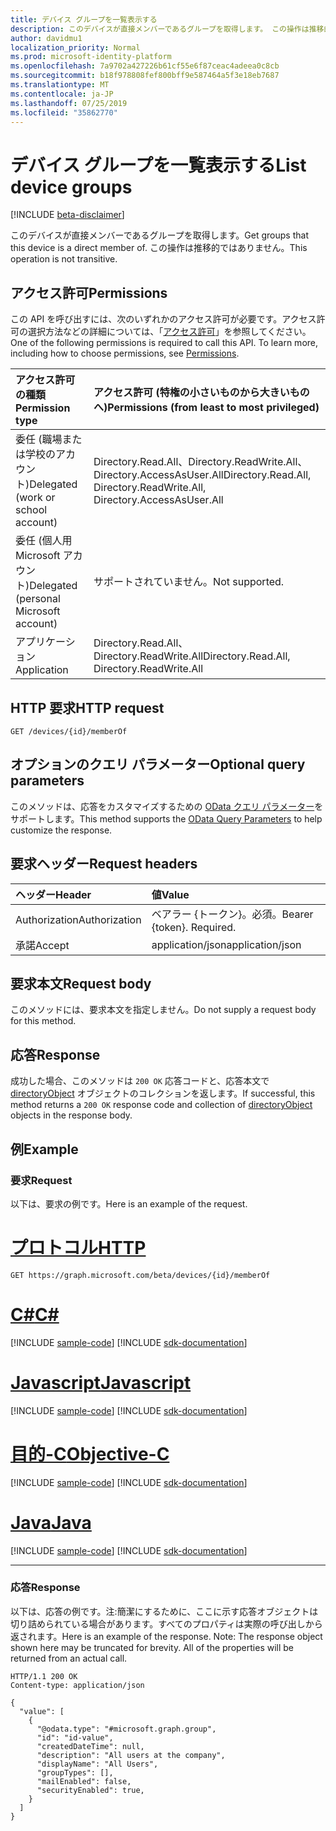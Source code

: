 ```yaml
---
title: デバイス グループを一覧表示する
description: このデバイスが直接メンバーであるグループを取得します。 この操作は推移的ではありません。
author: davidmu1
localization_priority: Normal
ms.prod: microsoft-identity-platform
ms.openlocfilehash: 7a9702a427226b61cf55e6f87ceac4adeea0c8cb
ms.sourcegitcommit: b18f978808fef800bff9e587464a5f3e18eb7687
ms.translationtype: MT
ms.contentlocale: ja-JP
ms.lasthandoff: 07/25/2019
ms.locfileid: "35862770"
---
```

# <a name="list-device-groups"></a><span data-ttu-id="3d0b7-104">デバイス グループを一覧表示する</span><span class="sxs-lookup"><span data-stu-id="3d0b7-104">List device groups</span></span>

[!INCLUDE [beta-disclaimer](../../includes/beta-disclaimer.md)]

<span data-ttu-id="3d0b7-105">このデバイスが直接メンバーであるグループを取得します。</span><span class="sxs-lookup"><span data-stu-id="3d0b7-105">Get groups that this device is a direct member of.</span></span> <span data-ttu-id="3d0b7-106">この操作は推移的ではありません。</span><span class="sxs-lookup"><span data-stu-id="3d0b7-106">This operation is not transitive.</span></span>

## <a name="permissions"></a><span data-ttu-id="3d0b7-107">アクセス許可</span><span class="sxs-lookup"><span data-stu-id="3d0b7-107">Permissions</span></span>

<span data-ttu-id="3d0b7-p103">この API を呼び出すには、次のいずれかのアクセス許可が必要です。アクセス許可の選択方法などの詳細については、「[アクセス許可](/graph/permissions-reference)」を参照してください。</span><span class="sxs-lookup"><span data-stu-id="3d0b7-p103">One of the following permissions is required to call this API. To learn more, including how to choose permissions, see [Permissions](/graph/permissions-reference).</span></span>

|<span data-ttu-id="3d0b7-110">アクセス許可の種類</span><span class="sxs-lookup"><span data-stu-id="3d0b7-110">Permission type</span></span>      | <span data-ttu-id="3d0b7-111">アクセス許可 (特権の小さいものから大きいものへ)</span><span class="sxs-lookup"><span data-stu-id="3d0b7-111">Permissions (from least to most privileged)</span></span>              |
|:--------------------|:---------------------------------------------------------|
|<span data-ttu-id="3d0b7-112">委任 (職場または学校のアカウント)</span><span class="sxs-lookup"><span data-stu-id="3d0b7-112">Delegated (work or school account)</span></span> | <span data-ttu-id="3d0b7-113">Directory.Read.All、Directory.ReadWrite.All、Directory.AccessAsUser.All</span><span class="sxs-lookup"><span data-stu-id="3d0b7-113">Directory.Read.All, Directory.ReadWrite.All, Directory.AccessAsUser.All</span></span>    |
|<span data-ttu-id="3d0b7-114">委任 (個人用 Microsoft アカウント)</span><span class="sxs-lookup"><span data-stu-id="3d0b7-114">Delegated (personal Microsoft account)</span></span> | <span data-ttu-id="3d0b7-115">サポートされていません。</span><span class="sxs-lookup"><span data-stu-id="3d0b7-115">Not supported.</span></span>    |
|<span data-ttu-id="3d0b7-116">アプリケーション</span><span class="sxs-lookup"><span data-stu-id="3d0b7-116">Application</span></span> | <span data-ttu-id="3d0b7-117">Directory.Read.All、Directory.ReadWrite.All</span><span class="sxs-lookup"><span data-stu-id="3d0b7-117">Directory.Read.All, Directory.ReadWrite.All</span></span> |

## <a name="http-request"></a><span data-ttu-id="3d0b7-118">HTTP 要求</span><span class="sxs-lookup"><span data-stu-id="3d0b7-118">HTTP request</span></span>
<!-- { "blockType": "ignored" } -->
```http
GET /devices/{id}/memberOf
```
## <a name="optional-query-parameters"></a><span data-ttu-id="3d0b7-119">オプションのクエリ パラメーター</span><span class="sxs-lookup"><span data-stu-id="3d0b7-119">Optional query parameters</span></span>
<span data-ttu-id="3d0b7-120">このメソッドは、応答をカスタマイズするための [OData クエリ パラメーター](/graph/query_parameters)をサポートします。</span><span class="sxs-lookup"><span data-stu-id="3d0b7-120">This method supports the [OData Query Parameters](/graph/query_parameters) to help customize the response.</span></span>
## <a name="request-headers"></a><span data-ttu-id="3d0b7-121">要求ヘッダー</span><span class="sxs-lookup"><span data-stu-id="3d0b7-121">Request headers</span></span>
| <span data-ttu-id="3d0b7-122">ヘッダー</span><span class="sxs-lookup"><span data-stu-id="3d0b7-122">Header</span></span>       | <span data-ttu-id="3d0b7-123">値</span><span class="sxs-lookup"><span data-stu-id="3d0b7-123">Value</span></span> |
|:---------------|:--------|
| <span data-ttu-id="3d0b7-124">Authorization</span><span class="sxs-lookup"><span data-stu-id="3d0b7-124">Authorization</span></span>  | <span data-ttu-id="3d0b7-p104">ベアラー {トークン}。必須。</span><span class="sxs-lookup"><span data-stu-id="3d0b7-p104">Bearer {token}. Required.</span></span>  |
| <span data-ttu-id="3d0b7-127">承諾</span><span class="sxs-lookup"><span data-stu-id="3d0b7-127">Accept</span></span>  | <span data-ttu-id="3d0b7-128">application/json</span><span class="sxs-lookup"><span data-stu-id="3d0b7-128">application/json</span></span>|

## <a name="request-body"></a><span data-ttu-id="3d0b7-129">要求本文</span><span class="sxs-lookup"><span data-stu-id="3d0b7-129">Request body</span></span>
<span data-ttu-id="3d0b7-130">このメソッドには、要求本文を指定しません。</span><span class="sxs-lookup"><span data-stu-id="3d0b7-130">Do not supply a request body for this method.</span></span>

## <a name="response"></a><span data-ttu-id="3d0b7-131">応答</span><span class="sxs-lookup"><span data-stu-id="3d0b7-131">Response</span></span>

<span data-ttu-id="3d0b7-132">成功した場合、このメソッドは `200 OK` 応答コードと、応答本文で [directoryObject](../resources/directoryobject.md) オブジェクトのコレクションを返します。</span><span class="sxs-lookup"><span data-stu-id="3d0b7-132">If successful, this method returns a `200 OK` response code and collection of [directoryObject](../resources/directoryobject.md) objects in the response body.</span></span>

## <a name="example"></a><span data-ttu-id="3d0b7-133">例</span><span class="sxs-lookup"><span data-stu-id="3d0b7-133">Example</span></span>

### <a name="request"></a><span data-ttu-id="3d0b7-134">要求</span><span class="sxs-lookup"><span data-stu-id="3d0b7-134">Request</span></span>

<span data-ttu-id="3d0b7-135">以下は、要求の例です。</span><span class="sxs-lookup"><span data-stu-id="3d0b7-135">Here is an example of the request.</span></span>

# <a name="httptabhttp"></a>[<span data-ttu-id="3d0b7-136">プロトコル</span><span class="sxs-lookup"><span data-stu-id="3d0b7-136">HTTP</span></span>](#tab/http)
<!-- {
  "blockType": "request",
  "name": "get_device_memberof"
}-->
```http
GET https://graph.microsoft.com/beta/devices/{id}/memberOf
```
# <a name="ctabcsharp"></a>[<span data-ttu-id="3d0b7-137">C#</span><span class="sxs-lookup"><span data-stu-id="3d0b7-137">C#</span></span>](#tab/csharp)
[!INCLUDE [sample-code](../includes/snippets/csharp/get-device-memberof-csharp-snippets.md)]
[!INCLUDE [sdk-documentation](../includes/snippets/snippets-sdk-documentation-link.md)]

# <a name="javascripttabjavascript"></a>[<span data-ttu-id="3d0b7-138">Javascript</span><span class="sxs-lookup"><span data-stu-id="3d0b7-138">Javascript</span></span>](#tab/javascript)
[!INCLUDE [sample-code](../includes/snippets/javascript/get-device-memberof-javascript-snippets.md)]
[!INCLUDE [sdk-documentation](../includes/snippets/snippets-sdk-documentation-link.md)]

# <a name="objective-ctabobjc"></a>[<span data-ttu-id="3d0b7-139">目的-C</span><span class="sxs-lookup"><span data-stu-id="3d0b7-139">Objective-C</span></span>](#tab/objc)
[!INCLUDE [sample-code](../includes/snippets/objc/get-device-memberof-objc-snippets.md)]
[!INCLUDE [sdk-documentation](../includes/snippets/snippets-sdk-documentation-link.md)]

# <a name="javatabjava"></a>[<span data-ttu-id="3d0b7-140">Java</span><span class="sxs-lookup"><span data-stu-id="3d0b7-140">Java</span></span>](#tab/java)
[!INCLUDE [sample-code](../includes/snippets/java/get-device-memberof-java-snippets.md)]
[!INCLUDE [sdk-documentation](../includes/snippets/snippets-sdk-documentation-link.md)]

---


### <a name="response"></a><span data-ttu-id="3d0b7-141">応答</span><span class="sxs-lookup"><span data-stu-id="3d0b7-141">Response</span></span>
<span data-ttu-id="3d0b7-p105">以下は、応答の例です。注:簡潔にするために、ここに示す応答オブジェクトは切り詰められている場合があります。すべてのプロパティは実際の呼び出しから返されます。</span><span class="sxs-lookup"><span data-stu-id="3d0b7-p105">Here is an example of the response. Note: The response object shown here may be truncated for brevity. All of the properties will be returned from an actual call.</span></span>
<!-- {
  "blockType": "response",
  "truncated": true,
  "@odata.type": "microsoft.graph.directoryObject",
  "isCollection": true
} -->
```http
HTTP/1.1 200 OK
Content-type: application/json

{
  "value": [
    {
      "@odata.type": "#microsoft.graph.group",
      "id": "id-value",
      "createdDateTime": null,
      "description": "All users at the company",
      "displayName": "All Users",
      "groupTypes": [],
      "mailEnabled": false,
      "securityEnabled": true,
    }
  ]
}
```

<!-- uuid: 8fcb5dbc-d5aa-4681-8e31-b001d5168d79
2015-10-25 14:57:30 UTC -->
<!--
{
  "type": "#page.annotation",
  "description": "List memberOf",
  "keywords": "",
  "section": "documentation",
  "tocPath": "",
  "suppressions": [
  ]
}
-->
